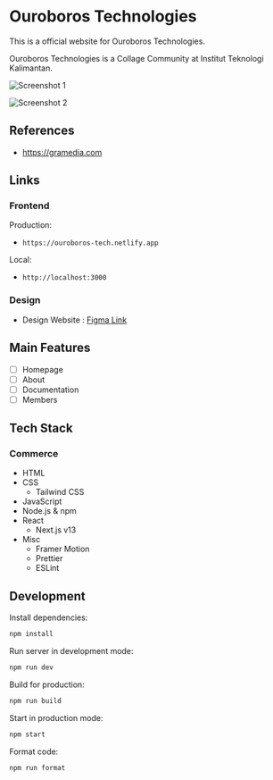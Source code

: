 # Ouroboros Technologies

This is a official website for Ouroboros Technologies.

Ouroboros Technologies is a Collage Community at Institut Teknologi Kalimantan.

![Screenshot 1]()

![Screenshot 2]()

## References

- https://gramedia.com

## Links

### Frontend

Production:

- `https://ouroboros-tech.netlify.app`

Local:

- `http://localhost:3000`

### Design

- Design Website : [Figma Link]()

## Main Features

- [ ] Homepage
- [ ] About
- [ ] Documentation
- [ ] Members

## Tech Stack

### Commerce

- HTML
- CSS
  - Tailwind CSS
- JavaScript
- Node.js & npm
- React
  - Next.js v13
- Misc
  - Framer Motion
  - Prettier
  - ESLint

## Development

Install dependencies:

```sh
npm install
```

Run server in development mode:

```sh
npm run dev
```

Build for production:

```sh
npm run build
```

Start in production mode:

```sh
npm start
```

Format code:

```sh
npm run format
```
